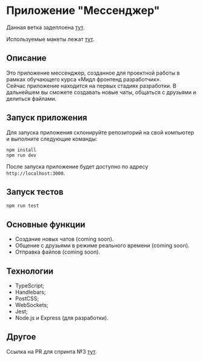 # Приложение "Мессенджер"

Данная ветка задеплоена [тут](https://deploy-preview-5--mmmessenger.netlify.app/).

Используемые макеты лежат [тут](https://www.figma.com/file/24EUnEHGEDNLdOcxg7ULwV/Chat?node-id=0%3A1&t=2x1eRIAnZXzV4C3C-0).

## Описание

Это приложение мессенджер, созданное для проектной работы в рамках обучающего курса «Мидл фронтенд разработчик».  
Сейчас приложение находится на первых стадиях разработки. В дальнейшем вы сможете создавать новые чаты, общаться с друзьями и делиться файлами.

## Запуск приложения

Для запуска приложения склонируйте репозиторий на свой компьютер и выполните следующие команды:

```
npm install
npm run dev
```

После запуска приложение будет доступно по адресу `http://localhost:3000`.

## Запуск тестов

```
npm run test
```

## Основные функции

- Создание новых чатов (coming soon).
- Общение с друзьями в режиме реального времени (coming soon).
- Отправка файлов (coming soon).

## Технологии

- TypeScript;
- Handlebars;
- PostCSS;
- WebSockets;
- Jest;
- Node.js и Express (для разработки).

## Другое

Ссылка на PR для спринта №3 [тут](https://github.com/aleksandr-kiliushin/middle.messenger.praktikum.yandex/pull/4).
